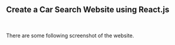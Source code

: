 <h2>Create a Car Search Website using React.js</h2><br/>
<p>There are some following screenshot of the website.</p><br/>
